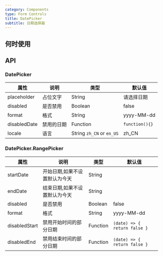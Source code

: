 ```yaml
---
category: Components
type: Form Controls
title: DatePicker
subtitle: 日期选择器
---
```




## 何时使用


## API

### DatePicker

属性 | 说明 | 类型 | 默认值
-----|-----|-----|------
placeholder | 占位文字 | String | 请选择日期
disabled | 是否禁用 | Boolean | false
format | 格式 | String | yyyy-MM-dd
disabledDate | 禁用的日期 | Function | `function(){}`
locale | 语言 | String  `zh_CN` or  `en_US`| zh_CN



### DatePicker.RangePicker

属性 | 说明 | 类型 | 默认值
-----|-----|-----|------
startDate | 开始日期,如果不设置默认为今天 | String | |
endDate | 结束日期,如果不设置默认为今天 | String | |
disabled | 是否禁用 | Boolean | false
format | 格式 | String | yyyy-MM-dd
disabledStart | 禁用开始时间的部分日期 | Function | `(date) => { return false }` |
disabledEnd | 禁用结束时间的部分日期 | Function | `(date) => { return false }` |
